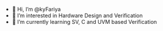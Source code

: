 - 👋 Hi, I’m @kyFariya
- 👀 I’m interested in Hardware Design and Verification
- 🌱 I’m currently learning SV, C and UVM based Verification


<!---
kyFariya/kyFariya is a ✨ special ✨ repository because its `README.md` (this file) appears on your GitHub profile.
You can click the Preview link to take a look at your changes.
--->
